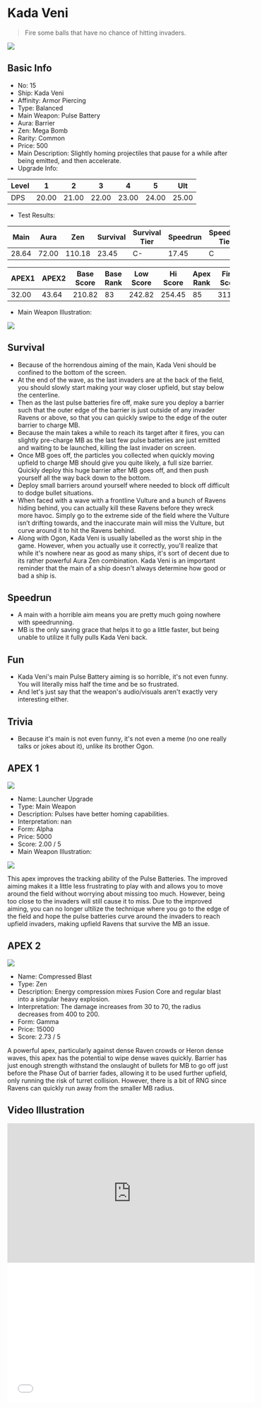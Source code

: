 # Kada Veni

> Fire some balls that have no chance of hitting invaders.

<img src="/ships/ship_15.png" style={{zoom:1}}/>

## Basic Info

- No: 15
- Ship: Kada Veni
- Affinity: Armor Piercing
- Type: Balanced
- Main Weapon: Pulse Battery
- Aura: Barrier
- Zen: Mega Bomb
- Rarity: Common
- Price: 500
- Main Description: Slightly homing projectiles that pause for a while after being emitted, and then accelerate.
- Upgrade Info: 

| Level | 1 | 2 | 3 | 4 | 5 | Ult |
|--|--|--|--|--|--|--|
| DPS | 20.00 | 21.00 | 22.00 | 23.00 | 24.00 | 25.00 |

- Test Results: 

| Main | Aura | Zen | Survival | Survival Tier | Speedrun | Speedrun Tier | Fun | Fun Tier |
|--|--|--|--|--|--|--|--|--|
| 28.64 | 72.00 | 110.18 | 23.45 | C- | 17.45 | C | 15.82 | D |

| APEX1 | APEX2 | Base Score | Base Rank | Low Score | Hi Score | Apex Rank | Final Score | FinalRank |
|--|--|--|--|--|--|--|--|--|
| 32.00 | 43.64 | 210.82 | 83 | 242.82 | 254.45 | 85 | 311.18 | 91 |

- Main Weapon Illustration:

<img src="/illustration/main_15.gif" style={{zoom:1}}/>

## Survival

- Because of the horrendous aiming of the main, Kada Veni should be confined to the bottom of the screen.
- At the end of the wave, as the last invaders are at the back of the field, you should slowly start making your way closer upfield, but stay below the centerline.
- Then as the last pulse batteries fire off, make sure you deploy a barrier such that the outer edge of the barrier is just outside of any invader Ravens or above, so that you can quickly swipe to the edge of the outer barrier to charge MB.
- Because the main takes a while to reach its target after it fires, you can slightly pre-charge MB as the last few pulse batteries are just emitted and waiting to be launched, killing the last invader on screen.
- Once MB goes off, the particles you collected when quickly moving upfield to charge MB should give you quite likely, a full size barrier. Quickly deploy this huge barrier after MB goes off, and then push yourself all the way back down to the bottom.
- Deploy small barriers around yourself where needed to block off difficult to dodge bullet situations.
- When faced with a wave with a frontline Vulture and a bunch of Ravens hiding behind, you can actually kill these Ravens before they wreck more havoc. Simply go to the extreme side of the field where the Vulture isn’t drifting towards, and the inaccurate main will miss the Vulture, but curve around it to hit the Ravens behind.
- Along with Ogon, Kada Veni is usually labelled as the worst ship in the game. However, when you actually use it correctly, you'll realize that while it's nowhere near as good as many ships, it's sort of decent due to its rather powerful Aura Zen combination. Kada Veni is an important reminder that the main of a ship doesn't always determine how good or bad a ship is.

## Speedrun

- A main with a horrible aim means you are pretty much going nowhere with speedrunning.
- MB is the only saving grace that helps it to go a little faster, but being unable to utilize it fully pulls Kada Veni back.

## Fun

- Kada Veni's main Pulse Battery aiming is so horrible, it's not even funny. You will literally miss half the time and be so frustrated.
- And let's just say that the weapon's audio/visuals aren't exactly very interesting either.

## Trivia

- Because it's main is not even funny, it's not even a meme (no one really talks or jokes about it), unlike its brother Ogon.

## APEX 1

<img src="/ships/ship_15_apex_1.png" style={{zoom:1}}/>

- Name: Launcher Upgrade
- Type: Main Weapon
- Description: Pulses have better homing capabilities.
- Interpretation: nan
- Form: Alpha
- Price: 5000
- Score: 2.00 / 5
- Main Weapon Illustration:

<img src="/illustration/main_15_alpha.gif" style={{zoom:1}}/>

This apex improves the tracking ability of the Pulse Batteries. The improved aiming makes it a little less frustrating to play with and allows you to move around the field without worrying about missing too much. However, being too close to the invaders will still cause it to miss. Due to the improved aiming, you can no longer ultilize the technique where you go to the edge of the field and hope the pulse batteries curve around the invaders to reach upfield invaders, making upfield Ravens that survive the MB an issue.

## APEX 2

<img src="/ships/ship_15_apex_2.png" style={{zoom:1}}/>

- Name: Compressed Blast
- Type: Zen
- Description: Energy compression mixes Fusion Core and regular blast into a singular heavy explosion.
- Interpretation: The damage increases from 30 to 70, the radius decreases from 400 to 200.
- Form: Gamma
- Price: 15000
- Score: 2.73 / 5

A powerful apex, particularly against dense Raven crowds or Heron dense waves, this apex has the potential to wipe dense waves quickly. Barrier has just enough strength withstand the onslaught of bullets for MB to go off just before the Phase Out of barrier fades, allowing it to be used further upfield, only running the risk of turret collision. However, there is a bit of RNG since Ravens can quickly run away from the smaller MB radius.

## Video Illustration

<iframe width="560" height="315" src="https://www.youtube.com/embed/zDM41Y3TCP0?si=OKysykCVtFPkRWOi" title="YouTube video player" frameborder="0" allow="accelerometer; autoplay; clipboard-write; encrypted-media; gyroscope; picture-in-picture; web-share" referrerpolicy="strict-origin-when-cross-origin" allowfullscreen></iframe>

<br/>

<iframe width="560" height="315" src="//player.bilibili.com/player.html?aid=627323659&bvid=BV1pt4y1v7Nd&cid=240921019&p=1&autoplay=false" scrolling="no" border="0" frameborder="no" allow="accelerometer; autoplay; clipboard-write; encrypted-media; gyroscope; picture-in-picture; web-share" framespacing="0" allowfullscreen="true"> </iframe>